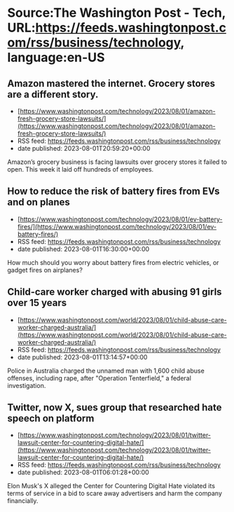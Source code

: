 # Source:The Washington Post - Tech, URL:https://feeds.washingtonpost.com/rss/business/technology, language:en-US

## Amazon mastered the internet. Grocery stores are a different story.
 - [https://www.washingtonpost.com/technology/2023/08/01/amazon-fresh-grocery-store-lawsuits/](https://www.washingtonpost.com/technology/2023/08/01/amazon-fresh-grocery-store-lawsuits/)
 - RSS feed: https://feeds.washingtonpost.com/rss/business/technology
 - date published: 2023-08-01T20:59:20+00:00

Amazon’s grocery business is facing lawsuits over grocery stores it failed to open. This week it laid off hundreds of employees.

## How to reduce the risk of battery fires from EVs and on planes
 - [https://www.washingtonpost.com/technology/2023/08/01/ev-battery-fires/](https://www.washingtonpost.com/technology/2023/08/01/ev-battery-fires/)
 - RSS feed: https://feeds.washingtonpost.com/rss/business/technology
 - date published: 2023-08-01T16:30:00+00:00

How much should you worry about battery fires from electric vehicles, or gadget fires on airplanes?

## Child-care worker charged with abusing 91 girls over 15 years
 - [https://www.washingtonpost.com/world/2023/08/01/child-abuse-care-worker-charged-australia/](https://www.washingtonpost.com/world/2023/08/01/child-abuse-care-worker-charged-australia/)
 - RSS feed: https://feeds.washingtonpost.com/rss/business/technology
 - date published: 2023-08-01T13:14:57+00:00

Police in Australia charged the unnamed man with 1,600 child abuse offenses, including rape, after "Operation Tenterfield," a federal investigation.

## Twitter, now X, sues group that researched hate speech on platform
 - [https://www.washingtonpost.com/technology/2023/08/01/twitter-lawsuit-center-for-countering-digital-hate/](https://www.washingtonpost.com/technology/2023/08/01/twitter-lawsuit-center-for-countering-digital-hate/)
 - RSS feed: https://feeds.washingtonpost.com/rss/business/technology
 - date published: 2023-08-01T06:01:28+00:00

Elon Musk's X alleged the Center for Countering Digital Hate violated its terms of service in a bid to scare away advertisers and harm the company financially.


